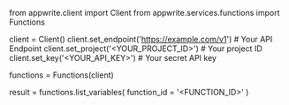 from appwrite.client import Client
from appwrite.services.functions import Functions

client = Client()
client.set_endpoint('https://example.com/v1') # Your API Endpoint
client.set_project('<YOUR_PROJECT_ID>') # Your project ID
client.set_key('<YOUR_API_KEY>') # Your secret API key

functions = Functions(client)

result = functions.list_variables(
    function_id = '<FUNCTION_ID>'
)

